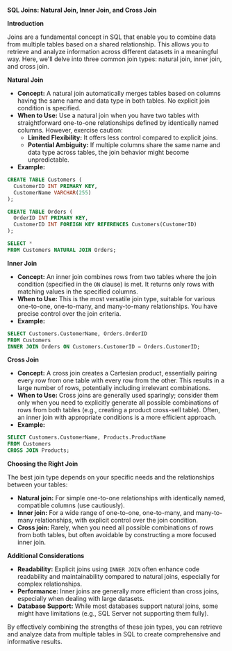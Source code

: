 **SQL Joins: Natural Join, Inner Join, and Cross Join**

**Introduction**

Joins are a fundamental concept in SQL that enable you to combine data from multiple tables based on a shared relationship. This allows you to retrieve and analyze information across different datasets in a meaningful way. Here, we'll delve into three common join types: natural join, inner join, and cross join.

**Natural Join**

* **Concept:** A natural join automatically merges tables based on columns having the same name and data type in both tables. No explicit join condition is specified.
* **When to Use:** Use a natural join when you have two tables with straightforward one-to-one relationships defined by identically named columns. However, exercise caution:
    - **Limited Flexibility:** It offers less control compared to explicit joins.
    - **Potential Ambiguity:** If multiple columns share the same name and data type across tables, the join behavior might become unpredictable.
* **Example:**

```sql
CREATE TABLE Customers (
  CustomerID INT PRIMARY KEY,
  CustomerName VARCHAR(255)
);

CREATE TABLE Orders (
  OrderID INT PRIMARY KEY,
  CustomerID INT FOREIGN KEY REFERENCES Customers(CustomerID)
);

SELECT *
FROM Customers NATURAL JOIN Orders;
```

**Inner Join**

* **Concept:** An inner join combines rows from two tables where the join condition (specified in the `ON` clause) is met. It returns only rows with matching values in the specified columns.
* **When to Use:** This is the most versatile join type, suitable for various one-to-one, one-to-many, and many-to-many relationships. You have precise control over the join criteria.
* **Example:**

```sql
SELECT Customers.CustomerName, Orders.OrderID
FROM Customers
INNER JOIN Orders ON Customers.CustomerID = Orders.CustomerID;
```

**Cross Join**

* **Concept:** A cross join creates a Cartesian product, essentially pairing every row from one table with every row from the other. This results in a large number of rows, potentially including irrelevant combinations.
* **When to Use:** Cross joins are generally used sparingly; consider them only when you need to explicitly generate all possible combinations of rows from both tables (e.g., creating a product cross-sell table). Often, an inner join with appropriate conditions is a more efficient approach.
* **Example:**

```sql
SELECT Customers.CustomerName, Products.ProductName
FROM Customers
CROSS JOIN Products;
```

**Choosing the Right Join**

The best join type depends on your specific needs and the relationships between your tables:

- **Natural join:** For simple one-to-one relationships with identically named, compatible columns (use cautiously).
- **Inner join:** For a wide range of one-to-one, one-to-many, and many-to-many relationships, with explicit control over the join condition.
- **Cross join:** Rarely, when you need all possible combinations of rows from both tables, but often avoidable by constructing a more focused inner join.

**Additional Considerations**

- **Readability:** Explicit joins using `INNER JOIN` often enhance code readability and maintainability compared to natural joins, especially for complex relationships.
- **Performance:** Inner joins are generally more efficient than cross joins, especially when dealing with large datasets.
- **Database Support:** While most databases support natural joins, some might have limitations (e.g., SQL Server not supporting them fully).

By effectively combining the strengths of these join types, you can retrieve and analyze data from multiple tables in SQL to create comprehensive and informative results.
